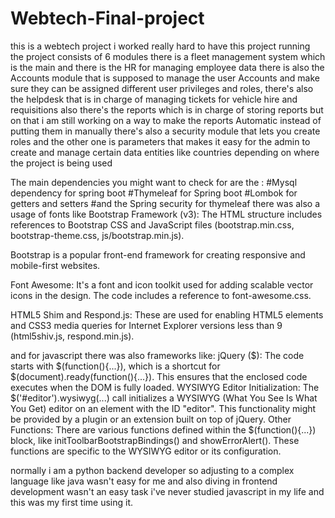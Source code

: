 
# Webtech-Final-project


this is a webtech project i worked really hard to have this project running the project consists of 6 modules there is a fleet management system which is the main 
and there is the HR for managing employee data there is also the Accounts module that is supposed to manage the user Accounts and make sure they can be assigned different user privileges and roles, there's also the helpdesk that is in charge of managing tickets for vehicle hire and requisitions also there's the reports which is in charge of storing reports but on that i am still working on a way to make the reports Automatic instead of putting them in manually there's also a security module that lets you create roles and the other one is parameters that makes it easy for the admin to create and manage certain data entities like countries depending on where the project is being used 



The main dependencies you might want to check for are the : #Mysql dependency for spring boot 
                                                            #Thymeleaf for Spring boot 
                                                            #Lombok for getters and setters
                                                            #and the Spring security for thymeleaf 
there was also a usage of fonts like 
Bootstrap Framework (v3): The HTML structure includes references to Bootstrap CSS and JavaScript files (bootstrap.min.css, bootstrap-theme.css, js/bootstrap.min.js). 

Bootstrap is a popular front-end framework for creating responsive and mobile-first websites.

Font Awesome: It's a font and icon toolkit used for adding scalable vector icons in the design. The code includes a reference to font-awesome.css.

HTML5 Shim and Respond.js: These are used for enabling HTML5 elements and CSS3 media queries for Internet Explorer versions less than 9 (html5shiv.js, respond.min.js).

and for javascript there was also frameworks like:
jQuery ($): The code starts with $(function(){...}), which is a shortcut for $(document).ready(function(){...}). This ensures that the enclosed code executes when the DOM is fully loaded.
WYSIWYG Editor Initialization: The $('#editor').wysiwyg(...) call initializes a WYSIWYG (What You See Is What You Get) editor on an element with the ID "editor". This functionality might be provided by a plugin or an extension built on top of jQuery.
Other Functions: There are various functions defined within the $(function(){...}) block, like initToolbarBootstrapBindings() and showErrorAlert(). These functions are specific to the WYSIWYG editor or its configuration.
                                                            
normally i am a python backend developer so adjusting to a complex language like java wasn't easy for me and also diving in frontend development wasn't an easy task i've never studied javascript in my life and this was my first time using it.


